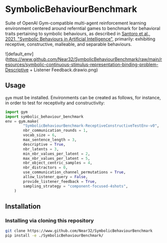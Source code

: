 # SymbolicBehaviourBenchmark

Suite of OpenAI Gym-compatible multi-agent reinforcement learning environment centered around referntial games to benchmark for behavioral traits pertaining to symbolic behaviours, as described in [Santoro et al., 2021, "Symbolic Behaviours in Artificial Intelligence"](https://arxiv.org/abs/2102.03406), primarily: exhibiting receptive, constructive, malleable, and separable behaviours.

![default_env](https://www.github.com/Near32/SymbolicBehaviourBenchmark/raw/main/resources/symbolic-continuous-stimulus-representation-binding-problem-Descriptive + Listener Feedback.drawio.png)

## Usage

`gym` must be installed. Environments can be created as follows, for instance, in order to test for receptivity and constructivity:

```python
import gym
import symbolic_behaviour_benchmark
env = gym.make(
        "SymbolicBehaviourBenchmark-ReceptiveConstructiveTestEnv-v0", 
        nbr_communication_rounds = 1,
        vocab_size = 6,
        max_sentence_length = 3,
        descriptive = True,
        nbr_latents = 3,
        min_nbr_values_per_latent = 2,
        max_nbr_values_per_latent = 5,
        nbr_object_centric_samples = 4,
        nbr_distractors = 0,
        use_communication_channel_permutations = True,
        allow_listener_query = False,
        provide_listener_feedback = True,
        sampling_strategy = "component-focused-4shots",
    )
```

## Installation

### Installing via cloning this repository

```bash
git clone https://www.github.com/Near32/SymbolicBehaviourBenchmark
pip install -e ./SymbolicBehaviourBenchmark/
```
